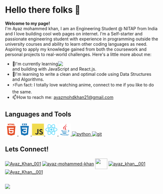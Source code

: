 # Hello there folks 👋 
**Welcome to my page!** <br>
I'm Ayaz mohammed khan, I am an Engineering Student @ NITAP from India and I love building cool web pages on internet. 
I'm a Self-starter and passionate engineering student with experience in programming
outside the university courses and ability to learn other coding languages as need. Aspiring to
apply my knowledge gained from both the coursework and personal projects to real-world
challenges. Here's a little more about me:

<img align="right" width="330" src="https://cdn.dribbble.com/users/935591/screenshots/19308042/media/456445f39126954baa5d7e4af536fb88.jpeg?compress=1&resize=1200x900&vertical=top">

- 🔭I'm currently learning and building with JavaScript and React.js.                        
- 🌱I'm learning to write a clean and optimal code using Data Structures and Algorithms.
- ⚡Fun fact: I totally love watching anime, connect to me if you like to do the same.
- 📫How to reach me: ayazmohdkhan21@gmail.com


## Languages and Tools

<p align="left"> 
    <a href="https://www.w3.org/html/" target="_blank"> <img src="https://raw.githubusercontent.com/devicons/devicon/master/icons/html5/html5-plain-wordmark.svg" alt="html5" width="40" height="40"/> </a>
    <a href="https://www.w3schools.com/css/" target="_blank"> <img src="https://raw.githubusercontent.com/devicons/devicon/master/icons/css3/css3-plain-wordmark.svg" alt="css3" width="40" height="40"/> </a>
    <a href="https://developer.mozilla.org/en-US/docs/Web/JavaScript" target="_blank"> <img src="https://raw.githubusercontent.com/devicons/devicon/master/icons/javascript/javascript-original.svg" alt="JavaScript" width="40" height="40"/> </a>
    <a href="https://reactjs.org/" target="_blank"> <img src="https://github.com/devicons/devicon/blob/master/icons/react/react-original.svg" alt="reactjs" width="40" height="40"/> </a>
    <a href="https://www.java.com" target="_blank"> <img src="https://raw.githubusercontent.com/devicons/devicon/master/icons/java/java-original.svg" alt="java" width="40" height="40"/> </a> 
    <a href="https://www.python.org" target="_blank"> <img src="https://upload.wikimedia.org/wikipedia/commons/thumb/c/c3/Python-logo-notext.svg/2048px-Python-logo-notext.svg.png" alt="python" width="40" height="40"/> </a>
    <a href="https://git-scm.com/" target="_blank"> <img src="https://www.vectorlogo.zone/logos/git-scm/git-scm-icon.svg" alt="git" width="40" height="40"/> </a>
</p>


## Lets Connect!

<p align="left">
    <a href="https://twitter.com/Ayaz_Khan_001" target="_blank"  ><img align="center" src="https://raw.githubusercontent.com/rahuldkjain/github-profile-readme-generator/master/src/images/icons/Social/twitter.svg" alt="Ayaz_Khan_001" height="30" width="40" /></a>
    <a href="https://www.linkedin.com/in/ayaz-mohammed-khan/" target="_blank"  ><img align="center" src="https://raw.githubusercontent.com/rahuldkjain/github-profile-readme-generator/master/src/images/icons/Social/linked-in-alt.svg" alt="ayaz-mohammed-khan" height="30" width="40" /></a>
    <a href="mailto:ayazmohdkhan21@gmail.com" target="_blank" ><img align="center" src="https://user-images.githubusercontent.com/95289188/183304380-42ea1bad-4cd0-479f-87a2-35e1321d3927.svg" height="35" width="40" /></a>
    <a href="https://www.instagram.com/ayaz_khan__001/" target="_blank" ><img align="center" src="https://raw.githubusercontent.com/rahuldkjain/github-profile-readme-generator/master/src/images/icons/Social/instagram.svg" alt="ayaz_khan__001" height="30" width="40" /></a>
    <a href="https://leetcode.com/Ayaz_Khan__001/" target="_blank"  ><img align="center" src="https://raw.githubusercontent.com/rahuldkjain/github-profile-readme-generator/master/src/images/icons/Social/leet-code.svg" alt="Ayaz_Khan__001" height="30" width="40" /></a>
    
</p>
<br>




<div>
      <img src="https://github-readme-stats.vercel.app/api?username=Ayaz-Mohammed-Khan&show_icons=true&theme=chartreuse-dark&border_color=7fff00">
</div>
